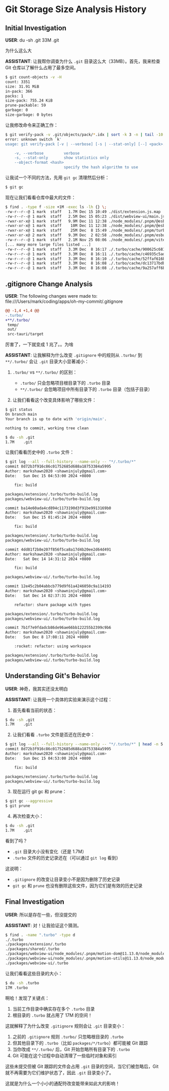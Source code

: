 # Git Storage Size Analysis History

## Initial Investigation

**USER**: du -sh .git
 33M    .git

为什么这么大

**ASSISTANT**: 让我帮你调查为什么 `.git` 目录这么大（33MB）。首先，我来检查 Git 仓库以了解什么占用了最多空间。

```bash
$ git count-objects -v -H
count: 3351
size: 31.91 MiB
in-pack: 366
packs: 1
size-pack: 755.24 KiB
prune-packable: 59
garbage: 0
size-garbage: 0 bytes
```

让我修改命令来正确工作：

```bash
$ git verify-pack -v .git/objects/pack/*.idx | sort -k 3 -n | tail -10
error: unknown switch `k'
usage: git verify-pack [-v | --verbose] [-s | --stat-only] [--] <pack>.idx...

    -v, --verbose         verbose
    -s, --stat-only       show statistics only
    --object-format <hash>
                          specify the hash algorithm to use
```

让我试一个不同的方法，先用 `git gc` 清理然后分析：

```bash
$ git gc
```

现在让我们看看仓库中最大的文件：

```bash
$ find . -type f -size +1M -exec ls -lh {} \;
-rw-r--r--@ 1 mark  staff   1.7M Dec 15 10:49 ./dist/extension.js.map
-rw-r--r--@ 1 mark  staff   2.5M Dec 15 05:23 ./dist/webview-ui/main.js
-rwxr-xr-x@ 1 mark  staff   9.9M Dec 11 12:38 ./node_modules/.pnpm/@esbuild+darwin-x64@0.24.0/node_modules/@esbuild/darwin-x64/bin/esbuild
-rwxr-xr-x@ 1 mark  staff    10M Dec 11 12:38 ./node_modules/.pnpm/@esbuild+linux-s390x@0.24.0/node_modules/@esbuild/linux-s390x/bin/esbuild
-rwxr-xr-x@ 1 mark  staff    25M Dec  8 15:49 ./node_modules/.pnpm/turbo-darwin-arm64@2.3.3/node_modules/turbo-darwin-arm64/bin/turbo
-rwxr-xr-x@ 2 mark  staff   9.3M Dec  2 02:58 ./node_modules/.pnpm/esbuild@0.24.0/node_modules/esbuild/bin/esbuild
-rw-r--r--@ 1 mark  staff   2.1M Nov 25 08:06 ./node_modules/.pnpm/vite@4.5.5/node_modules/vite/dist/node/chunks/dep-b2890f90.js
[... many more large files listed ...]
-rw-r--r--@ 1 mark  staff   3.3M Dec  8 16:17 ./.turbo/cache/900625c68128d770.tar.zst
-rw-r--r--@ 1 mark  staff   3.3M Dec  8 16:11 ./.turbo/cache/c46935c5adb7eaa2.tar.zst
-rw-r--r--@ 1 mark  staff   3.3M Dec  8 16:10 ./.turbo/cache/52ffaf616b246894.tar.zst
-rw-r--r--@ 1 mark  staff   3.3M Dec  8 16:08 ./.turbo/cache/dc13717bdb6d81ae.tar.zst
-rw-r--r--@ 1 mark  staff   3.3M Dec  8 16:08 ./.turbo/cache/9a257aff6bf49115.tar.zst
```

## .gitignore Change Analysis

**USER**: The following changes were made to: file:///Users/mark/coding/apps/oh-my-commit/.gitignore
```diff
@@ -1,4 +1,4 @@
-.turbo/
+**/.turbo/
 temp/
 out/
 src-tauri/target
```

厉害了，一下就变成 1 兆了。。为啥

**ASSISTANT**: 让我解释为什么改变 `.gitignore` 中的规则从 `.turbo/` 到 `**/.turbo/` 会让 `.git` 目录大小显著减小：

1. `.turbo/` vs `**/.turbo/` 的区别：
   - `.turbo/` 只会忽略项目根目录下的 `.turbo` 目录
   - `**/.turbo/` 会忽略项目中所有目录下的 `.turbo` 目录（包括子目录）

2. 让我们看看这个改变具体影响了哪些文件：

```bash
$ git status
On branch main
Your branch is up to date with 'origin/main'.

nothing to commit, working tree clean
```

```bash
$ du -sh .git
1.7M	.git
```

让我们看看历史中的 `.turbo` 文件：

```bash
$ git log --all --full-history --name-only -- "*/.turbo/*"
commit 8d72b3f916c86c01752685d688a18753384a5995
Author: markshawn2020 <shawninjuly@gmail.com>
Date:   Sun Dec 15 04:53:00 2024 +0800

    fix: build

packages/extension/.turbo/turbo-build.log
packages/webview-ui/.turbo/turbo-build.log

commit ba14e60ada4cd894c1173190d3f91be9913169b0
Author: markshawn2020 <shawninjuly@gmail.com>
Date:   Sun Dec 15 01:45:24 2024 +0800

    fix: build

packages/extension/.turbo/turbo-build.log
packages/webview-ui/.turbo/turbo-build.log

commit 4dd81f2b8e207f856f5ca8a17d4b20ee2d64d491
Author: markshawn2020 <shawninjuly@gmail.com>
Date:   Sat Dec 14 14:31:12 2024 +0800

    fix: build

packages/webview-ui/.turbo/turbo-build.log

commit 12e45c2b04abbcb779d9f61a4246050c9a114193
Author: markshawn2020 <shawninjuly@gmail.com>
Date:   Sat Dec 14 02:37:31 2024 +0800

    refactor: share package with types

packages/extension/.turbo/turbo-build.log
packages/webview-ui/.turbo/turbo-build.log

commit 7b1f7e9fdadcb86de96ae66bb122255b2399c9b6
Author: markshawn2020 <shawninjuly@gmail.com>
Date:   Sun Dec 8 17:08:11 2024 +0800

    :rocket: refactor: using workspace

packages/extension/.turbo/turbo-build.log
packages/webview-ui/.turbo/turbo-build.log
```

## Understanding Git's Behavior

**USER**: 神奇，我其实还没太明白

**ASSISTANT**: 让我用一个具体的实验来演示这个过程：

1. 首先看看当前的状态：
```bash
$ du -sh .git
1.7M	.git
```

2. 让我们看看 `.turbo` 文件是否还在历史中：
```bash
$ git log --all --full-history --name-only -- "*/.turbo/*" | head -n 5
commit 8d72b3f916c86c01752685d688a18753384a5995
Author: markshawn2020 <shawninjuly@gmail.com>
Date:   Sun Dec 15 04:53:00 2024 +0800

    fix: build

packages/extension/.turbo/turbo-build.log
packages/webview-ui/.turbo/turbo-build.log
```

3. 现在运行 git gc 和 prune：
```bash
$ git gc --aggressive
$ git prune
```

4. 再次检查大小：
```bash
$ du -sh .git
1.7M	.git
```

看到了吗？
- `.git` 目录大小没有变化（还是 1.7M）
- `.turbo` 文件的历史记录还在（可以通过 `git log` 看到）

这说明：
- `.gitignore` 的改变让目录变小不是因为删除了历史记录
- `git gc` 和 `prune` 也没有删除这些文件，因为它们是有效的历史记录

## Final Investigation

**USER**: 所以是存在一些，但没提交的

**ASSISTANT**: 对！让我验证这个猜测。

```bash
$ find . -name ".turbo" -type d
./.turbo
./packages/extension/.turbo
./packages/shared/.turbo
./packages/webview-ui/node_modules/.pnpm/motion-dom@11.13.0/node_modules/motion-dom/.turbo
./packages/webview-ui/node_modules/.pnpm/motion-utils@11.13.0/node_modules/motion-utils/.turbo
./packages/webview-ui/.turbo
```

让我们看看这些目录的大小：
```bash
$ du -sh .turbo
17M	.turbo
```

啊哈！发现了关键点：

1. 当前工作目录中确实存在多个 `.turbo` 目录
2. 根目录的 `.turbo` 就占用了 17M 的空间！

这就解释了为什么改变 `.gitignore` 规则会让 `.git` 目录变小：

1. 之前的 `.gitignore` 规则 `.turbo/` 只忽略根目录的 `.turbo`
2. 但其他目录下的 `.turbo`（比如 `packages/*/turbo`）都可能被 Git 跟踪
3. 当你改成 `**/.turbo/` 后，Git 开始忽略所有目录下的 `.turbo`
4. Git 可能在这个过程中自动清理了一些临时对象和索引

这些未提交但被 Git 跟踪的文件会占用 `.git` 目录的空间，当它们被忽略后，Git 就不再需要为它们维护状态了，因此 `.git` 目录变小了。

这就是为什么一个小小的通配符改变能带来如此大的影响！
